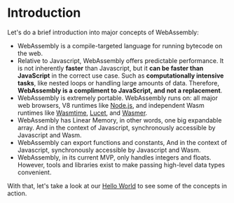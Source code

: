 # Introduction

Let's do a brief introduction into major concepts of WebAssembly:

- WebAssembly is a compile-targeted language for running bytecode on the web.
- Relative to Javascript, WebAssembly offers predictable performance. It is not inherently **faster** than Javascript, but it **can be faster than JavaScript** in the correct use case. Such as **computationally intensive tasks**, like nested loops or handling large amounts of data. Therefore, **WebAssembly is a compliment to JavaScript, and not a replacement**.
- WebAssembly is extremely portable. WebAssembly runs on: all major web browsers, V8 runtimes like [Node.js](https://nodejs.org/en/), and independent Wasm runtimes like [Wasmtime](https://wasmtime.dev/), [Lucet](https://github.com/bytecodealliance/lucet), and [Wasmer](https://github.com/wasmerio/wasmer).
- WebAssembly has Linear Memory, in other words, one big expandable array. And in the context of Javascript, synchronously accessible by Javascript and Wasm.
- WebAssembly can export functions and constants, And in the context of Javascript, synchronously accessible by Javascript and Wasm.
- WebAssembly, in its current MVP, only handles integers and floats. However, tools and libraries exist to make passing high-level data types convenient.

With that, let's take a look at our [Hello World](/example-redirect?exampleName=hello-world) to see some of the concepts in action.
